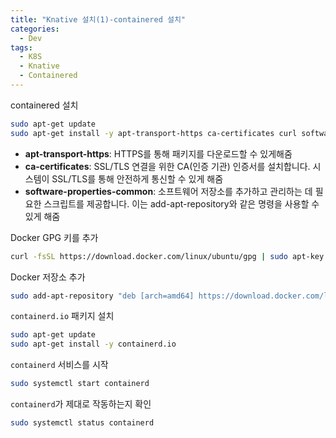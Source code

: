 ```yaml
---
title: "Knative 설치(1)-containered 설치"
categories:
  - Dev
tags:
  - K8S
  - Knative
  - Containered
---
```


containered 설치

```bash
sudo apt-get update
sudo apt-get install -y apt-transport-https ca-certificates curl software-properties-common
```

- **apt-transport-https**: HTTPS를 통해 패키지를 다운로드할 수 있게해줌
- **ca-certificates**: SSL/TLS 연결을 위한 CA(인증 기관) 인증서를 설치합니다. 시스템이 SSL/TLS를 통해 안전하게 통신할 수 있게 해줌
- **software-properties-common**: 소프트웨어 저장소를 추가하고 관리하는 데 필요한 스크립트를 제공합니다. 이는 add-apt-repository와 같은 명령을 사용할 수 있게 해줌

Docker GPG 키를 추가

```bash
curl -fsSL https://download.docker.com/linux/ubuntu/gpg | sudo apt-key add -
```

Docker 저장소 추가

```bash
sudo add-apt-repository "deb [arch=amd64] https://download.docker.com/linux/ubuntu $(lsb_release -cs) stable"
```

`containerd.io` 패키지 설치

```bash
sudo apt-get update
sudo apt-get install -y containerd.io
```

`containerd` 서비스를 시작

```bash
sudo systemctl start containerd
```

`containerd`가 제대로 작동하는지 확인

```bash
sudo systemctl status containerd
```

